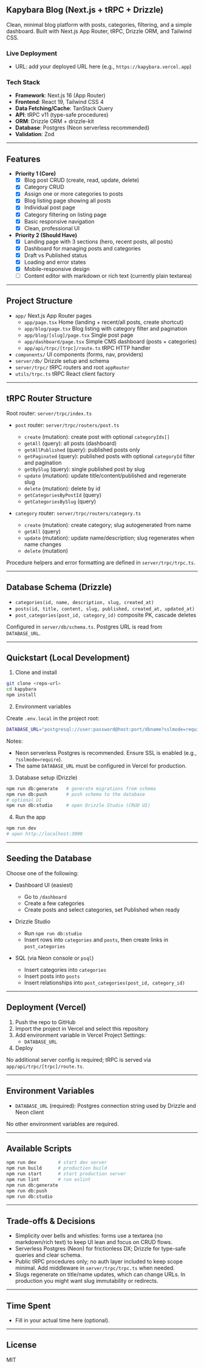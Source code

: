 ## Kapybara Blog (Next.js + tRPC + Drizzle)

Clean, minimal blog platform with posts, categories, filtering, and a simple dashboard. Built with Next.js App Router, tRPC, Drizzle ORM, and Tailwind CSS.

### Live Deployment

- URL: add your deployed URL here (e.g., `https://kapybara.vercel.app`)

### Tech Stack

- **Framework**: Next.js 16 (App Router)
- **Frontend**: React 19, Tailwind CSS 4
- **Data Fetching/Cache**: TanStack Query
- **API**: tRPC v11 (type-safe procedures)
- **ORM**: Drizzle ORM + drizzle-kit
- **Database**: Postgres (Neon serverless recommended)
- **Validation**: Zod

---

## Features

- **Priority 1 (Core)**
  - [x] Blog post CRUD (create, read, update, delete)
  - [x] Category CRUD
  - [x] Assign one or more categories to posts
  - [x] Blog listing page showing all posts
  - [x] Individual post page
  - [x] Category filtering on listing page
  - [x] Basic responsive navigation
  - [x] Clean, professional UI

- **Priority 2 (Should Have)**
  - [x] Landing page with 3 sections (hero, recent posts, all posts)
  - [x] Dashboard for managing posts and categories
  - [x] Draft vs Published status
  - [x] Loading and error states
  - [x] Mobile-responsive design
  - [ ] Content editor with markdown or rich text (currently plain textarea)

---

## Project Structure

- `app/` Next.js App Router pages
  - `app/page.tsx` Home (landing + recent/all posts, create shortcut)
  - `app/blog/page.tsx` Blog listing with category filter and pagination
  - `app/blog/[slug]/page.tsx` Single post page
  - `app/dashboard/page.tsx` Simple CMS dashboard (posts + categories)
  - `app/api/trpc/[trpc]/route.ts` tRPC HTTP handler
- `components/` UI components (forms, nav, providers)
- `server/db/` Drizzle setup and schema
- `server/trpc/` tRPC routers and root `appRouter`
- `utils/trpc.ts` tRPC React client factory

---

## tRPC Router Structure

Root router: `server/trpc/index.ts`

- `post` router: `server/trpc/routers/post.ts`
  - `create` (mutation): create post with optional `categoryIds[]`
  - `getAll` (query): all posts (dashboard)
  - `getAllPublished` (query): published posts only
  - `getPaginated` (query): published posts with optional `categoryId` filter and pagination
  - `getBySlug` (query): single published post by slug
  - `update` (mutation): update title/content/published and regenerate slug
  - `delete` (mutation): delete by id
  - `getCategoriesByPostId` (query)
  - `getCategoriesBySlug` (query)

- `category` router: `server/trpc/routers/category.ts`
  - `create` (mutation): create category; slug autogenerated from name
  - `getAll` (query)
  - `update` (mutation): update name/description; slug regenerates when name changes
  - `delete` (mutation)

Procedure helpers and error formatting are defined in `server/trpc/trpc.ts`.

---

## Database Schema (Drizzle)

- `categories(id, name, description, slug, created_at)`
- `posts(id, title, content, slug, published, created_at, updated_at)`
- `post_categories(post_id, category_id)` composite PK, cascade deletes

Configured in `server/db/schema.ts`. Postgres URL is read from `DATABASE_URL`.

---

## Quickstart (Local Development)

1) Clone and install

```bash
git clone <repo-url>
cd kapybara
npm install
```

2) Environment variables

Create `.env.local` in the project root:

```bash
DATABASE_URL="postgresql://user:password@host:port/dbname?sslmode=require"
```

Notes:
- Neon serverless Postgres is recommended. Ensure SSL is enabled (e.g., `?sslmode=require`).
- The same `DATABASE_URL` must be configured in Vercel for production.

3) Database setup (Drizzle)

```bash
npm run db:generate   # generate migrations from schema
npm run db:push       # push schema to the database
# optional UI
npm run db:studio     # open Drizzle Studio (CRUD UI)
```

4) Run the app

```bash
npm run dev
# open http://localhost:3000
```

---

## Seeding the Database

Choose one of the following:

- Dashboard UI (easiest)
  - Go to `/dashboard`
  - Create a few categories
  - Create posts and select categories, set Published when ready

- Drizzle Studio
  - Run `npm run db:studio`
  - Insert rows into `categories` and `posts`, then create links in `post_categories`

- SQL (via Neon console or `psql`)
  - Insert categories into `categories`
  - Insert posts into `posts`
  - Insert relationships into `post_categories(post_id, category_id)`

---

## Deployment (Vercel)

1) Push the repo to GitHub
2) Import the project in Vercel and select this repository
3) Add environment variable in Vercel Project Settings:
   - `DATABASE_URL`
4) Deploy

No additional server config is required; tRPC is served via `app/api/trpc/[trpc]/route.ts`.

---

## Environment Variables

- `DATABASE_URL` (required): Postgres connection string used by Drizzle and Neon client

No other environment variables are required.

---

## Available Scripts

```bash
npm run dev        # start dev server
npm run build      # production build
npm run start      # start production server
npm run lint       # run eslint
npm run db:generate
npm run db:push
npm run db:studio
```

---

## Trade-offs & Decisions

- Simplicity over bells and whistles: forms use a textarea (no markdown/rich text) to keep UI lean and focus on CRUD flows.
- Serverless Postgres (Neon) for frictionless DX; Drizzle for type-safe queries and clear schema.
- Public tRPC procedures only; no auth layer included to keep scope minimal. Add middleware in `server/trpc/trpc.ts` when needed.
- Slugs regenerate on title/name updates, which can change URLs. In production you might want slug immutability or redirects.

---

## Time Spent

- Fill in your actual time here (optional).

---

## License

MIT

